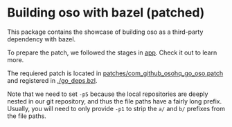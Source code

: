# Building oso with bazel (patched)

This package contains the showcase of building oso as a third-party
dependency with bazel.

To prepare the patch, we followed the stages in [app](../app/). Check it out to
learn more.

The requiered patch is located in
[patches/com_github_osohq_go_oso.patch](./patches/com_github_osohq_go_oso.patch)
and registered in [./go_deps.bzl](./go_deps.bzl).

Note that we need to set `-p5` because the local repositories are deeply nested
in our git repository, and thus the file paths have a fairly long prefix.
Usually, you will need to only provide `-p1` to strip the `a/` and `b/` prefixes
from the file paths.


